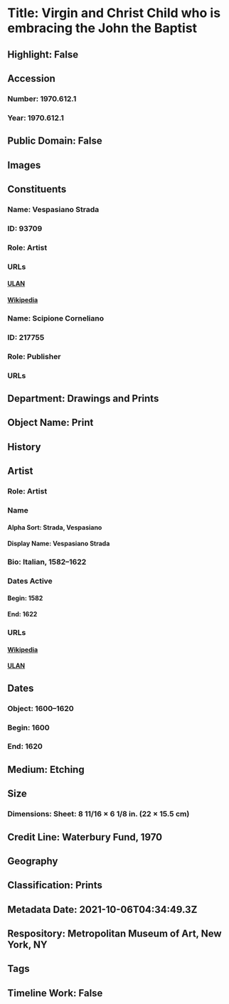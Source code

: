 # Title: Virgin and Christ Child who is embracing the John the Baptist
## Highlight: False
## Accession
### Number: 1970.612.1
### Year: 1970.612.1
## Public Domain: False
## Images
## Constituents
### Name: Vespasiano Strada
### ID: 93709
### Role: Artist
### URLs
#### [ULAN](http://vocab.getty.edu/page/ulan/500028515)
#### [Wikipedia](https://www.wikidata.org/wiki/Q3556351)
### Name: Scipione Corneliano
### ID: 217755
### Role: Publisher
### URLs
## Department: Drawings and Prints
## Object Name: Print
## History
## Artist
### Role: Artist
### Name
#### Alpha Sort: Strada, Vespasiano
#### Display Name: Vespasiano Strada
### Bio: Italian, 1582–1622
### Dates Active
#### Begin: 1582
#### End: 1622
### URLs
#### [Wikipedia](https://www.wikidata.org/wiki/Q3556351)
#### [ULAN](http://vocab.getty.edu/page/ulan/500028515)
## Dates
### Object: 1600–1620
### Begin: 1600
### End: 1620
## Medium: Etching
## Size
### Dimensions: Sheet: 8 11/16 × 6 1/8 in. (22 × 15.5 cm)
## Credit Line: Waterbury Fund, 1970
## Geography
## Classification: Prints
## Metadata Date: 2021-10-06T04:34:49.3Z
## Respository: Metropolitan Museum of Art, New York, NY
## Tags
## Timeline Work: False